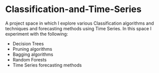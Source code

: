 # Classification-and-Time-Series
A project space in which I explore various Classification algorithms and techniques and forecasting methods using Time Series. In this space I experiment with the following:
- Decision Trees
- Pruning algorithms
- Bagging algorithms
- Random Forests
- Time Series forecasting methods
